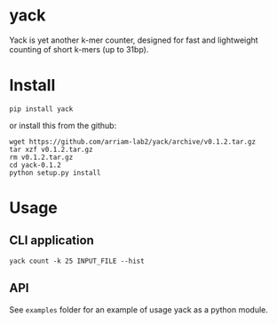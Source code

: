 # yack

Yack is yet another k-mer counter, designed for fast and lightweight counting of short k-mers (up to 31bp).

# Install

```
pip install yack
```

or install this from the github:

```
wget https://github.com/arriam-lab2/yack/archive/v0.1.2.tar.gz
tar xzf v0.1.2.tar.gz
rm v0.1.2.tar.gz
cd yack-0.1.2
python setup.py install
```

# Usage


## CLI application

```
yack count -k 25 INPUT_FILE --hist
```

## API

See `examples` folder for an example of usage yack as a python module.

